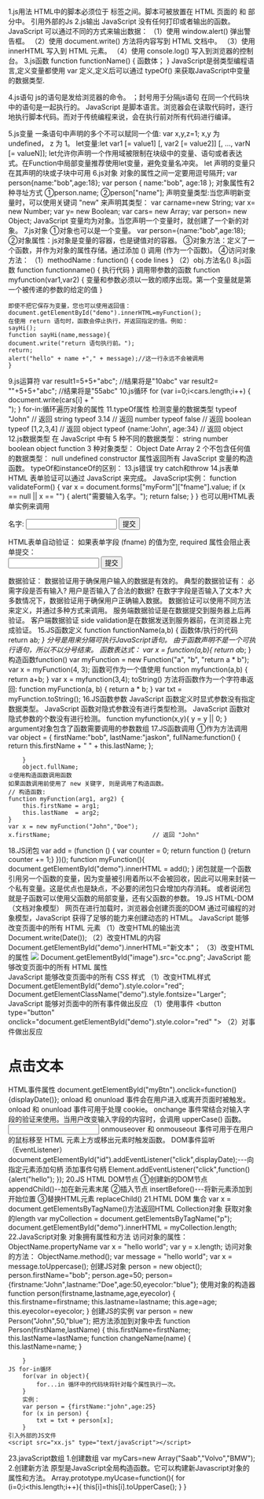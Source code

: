 1.js用法
	HTML中的脚本必须位于 <script> 与 </script> 标签之间。脚本可被放置在 HTML 页面的 <body> 和 <head> 部分中。
	引用外部的Js <script src="xx.js"></script>
2.js输出
	JavaScript 没有任何打印或者输出的函数。
	JavaScript 可以通过不同的方式来输出数据：
	（1）使用 window.alert() 弹出警告框。
	（2）使用 document.write() 方法将内容写到 HTML 文档中。
	（3）使用 innerHTML 写入到 HTML 元素。
	（4）使用 console.log() 写入到浏览器的控制台。
3.js函数
	function functionName() {
		函数体；
	}
	JavaScript是弱类型编程语言,定义变量都使用 var 定义,定义后可以通过 typeOf() 来获取JavaScript中变量的数据类型.
	
4.js语句
	js的语句是发给浏览器的命令。
	；封号用于分隔js语句
	在同一个代码块中的语句是一起执行的。
	JavaScript 是脚本语言。浏览器会在读取代码时，逐行地执行脚本代码。而对于传统编程来说，会在执行前对所有代码进行编译。
	
5.js变量
	一条语句中声明的多个不可以赋同一个值:
	var x,y,z=1;
	x,y 为 undefined， z 为 1。
	let变量:let var1 [= value1] [, var2 [= value2]] [, ..., varN [= valueN]];
	let允许你声明一个作用域被限制在块级中的变量、语句或者表达式。在Function中局部变量推荐使用let变量，避免变量名冲突。
	let 声明的变量只在其声明的块或子块中可用
6.js对象
	对象的属性之间一定要用逗号隔开;
	var person{name:"bob",age:18};
	var person {
		name:"bob",
		age:18
	};
	对象属性有2种寻址方式 ①person.name;	②person["name"];
	声明变量类型:当您声明新变量时，可以使用关键词 "new" 来声明其类型：
	var carname=new String;
	var x=      new Number;
	var y=      new Boolean;
	var cars=   new Array;
	var person= new Object;
	JavaScript 变量均为对象。当您声明一个变量时，就创建了一个新的对象。
7.js对象
	①对象也可以是一个变量。
	var person={name:"bob",age:18};
	②对象属性：js对象是变量的容器，也是键值对的容器。
	③对象方法：定义了一个函数，并作为对象的属性存储。通过添加 () 调用 (作为一个函数)。
	④访问对象方法：
		（1）methodName : function() { code lines }
		（2）obj.方法名()
8.js函数
	function functionname()
	{
		执行代码
	}
	调用带参数的函数
	function myfunction(var1,var2)
	{
		变量和参数必须以一致的顺序出现。第一个变量就是第一个被传递的参数的给定的值
	}
	
	即使不把它保存为变量，您也可以使用返回值：
	document.getElementById("demo").innerHTML=myFunction();
	在使用 return 语句时，函数会停止执行，并返回指定的值。例如：
	sayHi();
	function sayHi(name,message){
    document.write("return 语句执行前。");
    return;
    alert("hello" + name +"," + message);//这一行永远不会被调用
	}
9.js运算符
	var result1=5+5+"abc"; 		//结果将是"10abc"
	var result2= ""+5+5+"abc"; 	//结果将是"55abc"
10.js循环
	for (var i=0;i<cars.length;i++)
	{ 
		document.write(cars[i] + "<br>");
	}
	for-in:循环遍历对象的属性
11.typeOf属性
	检测变量的数据类型
	typeof "John"                // 返回 string 
	typeof 3.14                  // 返回 number
	typeof false                 // 返回 boolean
	typeof [1,2,3,4]             // 返回 object
	typeof {name:'John', age:34} // 返回 object
12.js数据类型 
	在 JavaScript 中有 5 种不同的数据类型：
		string
		number
		boolean
		object
		function
	3 种对象类型：
		Object
		Date
		Array
	2 个不包含任何值的数据类型：
		null
		undefined
	constructor 属性返回所有 JavaScript 变量的构造函数。
	typeOf和instanceOf的区别：
13.js错误
	try catch和throw
14.js表单
	HTML 表单验证可以通过 JavaScript 来完成。
	JavaScript实例：
		function validateForm() {
		var x = document.forms["myForm"]["fname"].value;
		if (x == null || x == "") {
			alert("需要输入名字。");
			return false;
			}
		}
	也可以用HTML表单实例来调用
	<form name="myForm" action="demo_form.php" onsubmit="return validateForm()" method="post">
	名字: <input type="text" name="fname">
	<input type="submit" value="提交">
	</form>
	HTML表单自动验证：
		如果表单字段 (fname) 的值为空, required 属性会阻止表单提交：
		<form action="demo_form.php" method="post">
			<input type="text" name="fname" required="required">
			<input type="submit" value="提交">
		</form>
	数据验证：
		数据验证用于确保用户输入的数据是有效的。
		典型的数据验证有：
			必需字段是否有输入?
			用户是否输入了合法的数据?
			在数字字段是否输入了文本?
		大多数情况下，数据验证用于确保用户正确输入数据。
		数据验证可以使用不同方法来定义，并通过多种方式来调用。
		服务端数据验证是在数据提交到服务器上后再验证。
		客户端数据验证 side validation是在数据发送到服务器前，在浏览器上完成验证。
15.JS函数定义
	function functionName(a,b) {
		函数体/执行的代码
		return a*b;
	}
	分号是用来分隔可执行JavaScript语句。 
	由于函数声明不是一个可执行语句，所以不以分号结束。
函数表达式：
	var x = function(a,b){
		return a*b;
	}
构造函数function()
	var myFunction = new Function("a", "b", "return a * b");
	var x = myFunction(4, 3);
	函数可作为一个值使用
	function myfunction(a,b) {
		return a+b;
	}
	var x = myfunction(3,4);
	toString() 方法将函数作为一个字符串返回:
	function myFunction(a, b) {
		return a * b;
	}
	var txt = myFunction.toString();
16.JS函数参数
	JavaScript 函数定义时显式参数没有指定数据类型。
	JavaScript 函数对隐式参数没有进行类型检测。
	JavaScript 函数对隐式参数的个数没有进行检测。
	function myfunction(x,y){
		y = y || 0;	}
	argument对象包含了函数需要调用的参数数组
17.JS函数调用
	①作为方法调用
		var object = {
			firstName:"bob",
			lastName:"jaskon",
			fullName:function() {
				return this.firstName + " " + this.lastName;
			};
			
		}
		object.fullName;
	②使用构造函数调用函数
	如果函数调用前使用了 new 关键字, 则是调用了构造函数。
	// 构造函数:
	function myFunction(arg1, arg2) {
		this.firstName = arg1;
		this.lastName  = arg2;
	}
	var x = new myFunction("John","Doe");
	x.firstName;                             // 返回 "John"
18.JS闭包
	var add = (function () {
		var counter = 0;
		return function () {return counter += 1;}
		})();
		function myFunction(){
		document.getElementById("demo").innerHTML = add();
	}
	闭包就是一个函数引用另一个函数的变量，因为变量被引用着所以不会被回收，因此可以用来封装一个私有变量。这是优点也是缺点，不必要的闭包只会增加内存消耗。
	或者说闭包就是子函数可以使用父函数的局部变量，还有父函数的参数。
19.JS HTML-DOM（文档对象模型）
	网页在进行加载时，浏览器会创建页面的DOM
	通过可编程的对象模型，JavaScript 获得了足够的能力来创建动态的 HTML。
	JavaScript 能够改变页面中的所有 HTML 元素
		（1）改变HTML的输出流
			Document.write(Date());
		（2）改变HTML的内容
			Document.getElementById("demo").innerHTML="新文本"；
		（3）改变HTML的属性
			<img id="image" src="a.jpg">
			Document.getElementById("image").src="cc.png";
	JavaScript 能够改变页面中的所有 HTML 属性		
	JavaScript 能够改变页面中的所有 CSS 样式
		（1）改变HTML样式
			Document.getElementById("demo").style.color="red";
			Document.getElementClassName("demo").style.fontsize="Larger";
	JavaScript 能够对页面中的所有事件做出反应
		（1）使用事件
			<button type="button" onclick="document.getElementById("demo").style.color="red" ">
		（2）对事件做出反应
			<h1 onClick="this.innerHTML='ok!' " >点击文本</h1>
	HTML事件属性
		document.getElementById("myBtn").onclick=function(){displayDate()};
		onload 和 onunload 事件会在用户进入或离开页面时被触发。onload 和 onunload 事件可用于处理 cookie。
			<body onload="checkCookies()">
		onchange 事件常结合对输入字段的验证来使用。当用户改变输入字段的内容时，会调用 upperCase() 函数。
			<input type="text" id="fname" onchange="upperCase()">
		onmouseover 和 onmouseout 事件可用于在用户的鼠标移至 HTML 元素上方或移出元素时触发函数。
	DOM事件监听（EventListener）
		document.getElementById("id").addEventListener("click",displayDate);---向指定元素添加句柄
		添加事件句柄
		Element.addEventListener("click",function(){alert("hello"); });
20.JS HTML DOM节点
	①创建新的DOM节点 appendChild()--加在新元素末尾
	②插入节点 insertBefore()---将新元素添加到开始位置
	③替换HTML元素 replaceChild() 
21.HTML DOM 集合
		var x = document.getElementsByTagName()方法返回HTML Collection对象
		获取对象的length
			var myCollection = document.getElementsByTagName("p");
			document.getElementById("demo").innerHTML = myCollection.length;
22.JavaScript对象
	对象拥有属性和方法
	访问对象的属性：
		ObjectName.propertyName
		var x = "hello world";
		var y = x.length;
	访问对象的方法：
		ObjectName.method();
		var message = "hello world";
		var x = message.toUppercase();
	创建JS对象
		person = new object();
		person.firstName="bob";
		person.age=50;
		person={firstname:"John",lastname:"Doe",age:50,eyecolor:"blue"};
	使用对象的构造器
		function person(firstname,lastname,age,eyecolor)
		{
			this.firstname=firstname;
			this.lastname=lastname;
			this.age=age;
			this.eyecolor=eyecolor;
		}
	创建JS的实例
		var person = new Person("John",50,"blue");
	把方法添加到对象中去
		function Person(firstName,lastName) {
			this.firstName=firstName;
			this.lastName=lastName;
			function changeName(name) {
				this.lastName=name;
			}			
		
		}
	JS for-in循环
		for(var in object){
			for...in 循环中的代码块将针对每个属性执行一次。
		}
		实例：
		var person = {firstName:"john",age:25}
		for (x in person) {
			txt = txt + person[x];
		}
	引入外部的JS文件
	<script src="xx.js" type="text/javaScript"></script>
23.javaScript数组
	1.创建数组
	var myCars=new Array("Saab","Volvo","BMW");
	2.创建新方法
	原型是JavaScript全局构造函数。它可以构建新Javascript对象的属性和方法。
	Array.prototype.myUcase=function(){
    for (i=0;i<this.length;i++){
        this[i]=this[i].toUpperCase();
    }
}
	
	
